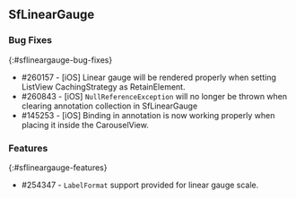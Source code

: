 ## SfLinearGauge

### Bug Fixes
{:#sflineargauge-bug-fixes}

* \#260157 - [iOS] Linear gauge will be rendered properly when setting ListView CachingStrategy as RetainElement.
* \#260843 - [iOS] `NullReferenceException` will no longer be thrown when clearing annotation collection in SfLinearGauge
* \#145253 - [iOS] Binding in annotation is now working properly when placing it inside the CarouselView.

### Features
{:#sflineargauge-features}

* \#254347 - `LabelFormat` support provided for linear gauge scale.